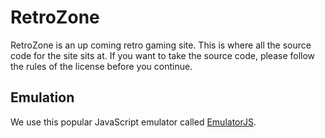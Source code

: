 # RetroZone
RetroZone is an up coming retro gaming site. This is where all the source code for the site sits at. If you want to take the source code, please follow the rules of the license before you continue.

## Emulation
We use this popular JavaScript emulator called [EmulatorJS](https://github.com/EmulatorJS/EmulatorJS).

